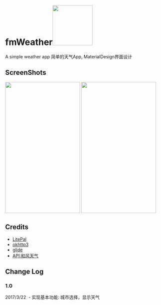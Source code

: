 # fmWeather<img width="128" height="128" src="https://github.com/SteiensGate/fmWeather/raw/master/Screenshots/fmweather.png"/>
A simple weather app
简单的天气App, MaterialDesign界面设计
## ScreenShots
<div>
<img width="240" height="420" src="https://github.com/SteiensGate/fmWeather/raw/master/Screenshots/Screenshot_20170322-022220.png"/>
<img width="240" height="420" src="https://github.com/SteiensGate/fmWeather/raw/master/Screenshots/Screenshot_20170322-022235.png"/>
</div>

## Credits

 - [LitePal](https://github.com/LitePalFramework/LitePal)
 - [okhttp3](https://github.com/square/okhttp)
 - [glide](https://github.com/bumptech/glide)
 - [API:和风天气](http://www.heweather.com/)

## Change Log


### 1.0 
  2017/3/22
  - 实现基本功能: 城市选择，显示天气
